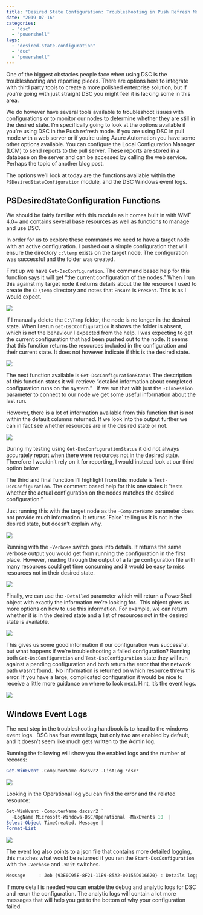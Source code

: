 ```yaml
---
title: "Desired State Configuration: Troubleshooting in Push Refresh Mode"
date: "2019-07-16"
categories:
  - "dsc"
  - "powershell"
tags:
  - "desired-state-configuration"
  - "dsc"
  - "powershell"
---
```


One of the biggest obstacles people face when using DSC is the troubleshooting and reporting pieces. There are options here to integrate with third party tools to create a more polished enterprise solution, but if you’re going with just straight DSC you might feel it is lacking some in this area.

We do however have several tools available to troubleshoot issues with configurations or to monitor our nodes to determine whether they are still in the desired state. I’m specifically going to look at the options available if you’re using DSC in the Push refresh mode. If you are using DSC in pull mode with a web server or if you’re using Azure Automation you have some other options available. You can configure the Local Configuration Manager (LCM) to send reports to the pull server. These reports are stored in a database on the server and can be accessed by calling the web service. Perhaps the topic of another blog post.

The options we’ll look at today are the functions available within the `PSDesiredStateConfiguration` module, and the DSC Windows event logs.

## PSDesiredStateConfiguration Functions

We should be fairly familiar with this module as it comes built in with WMF 4.0+ and contains several base resources as well as functions to manage and use DSC.

In order for us to explore these commands we need to have a target node with an active configuration. I pushed out a simple configuration that will ensure the directory `c:\temp` exists on the target node. The configuration was successful and the folder was created.

First up we have `Get-DscConfiguration`. The command based help for this function says it will get “the
current configuration of the nodes.” When I run this against my target node it returns details about the file resource I used to create the `C:\temp` directory and notes that `Ensure` is `Present`. This is as I would expect.

![](get_present.jpg)

If I manually delete the `C:\Temp` folder, the node is no longer in the desired state. When I rerun `Get-DscConfiguration` it shows the folder is absent, which is not the behaviour I expected from the help. I was expecting to get the current configuration that had been pushed out to the node. It seems that this function returns the resources included in the configuration and their current state. It does not however indicate if this is the desired state.

![](Get_Absent.jpg)

The next function available is `Get-DscConfigurationStatus` The description of this function states it will retrieve “detailed information about completed configuration runs on the system.”   If we run that with just the `-CimSession` parameter to connect to our node we get some useful information about the last run.

However, there is a lot of information available from this function that is not within the default columns returned. If we look into the output further we can in fact see whether resources are in the desired state or not.  

![](Get-DscConfigurationStatus_additionalCOls.jpg)

During my testing using `Get-DscConfigurationStatus` it did not always accurately report when there were resources not in the desired state. Therefore I wouldn’t rely on it for reporting, I would instead look at our third option below.

The third and final function I’ll highlight from this module is `Test-DscConfiguration`. The comment based help for this one states it “tests whether the actual configuration on the nodes matches the desired configuration.”

Just running this with the target node as the `-ComputerName` parameter does not provide much information. It returns \`False\` telling us it is not in the desired state, but doesn’t explain why.

![](Test_basic.jpg)

Running with the `-Verbose` switch goes into details. It returns the same verbose output you would get from running the configuration in the first place. However, reading through the output of a large configuration file with many resources could get time consuming and it would be easy to miss resources not in their desired state. 

![](Test_verbose.jpg)

Finally, we can use the `-Detailed` parameter which will return a PowerShell object with exactly the information we’re looking for.  This object gives us more options on how to use this information. For example, we can return whether it is in the desired state and a list of resources not in the desired state is available.

![](Test_detailed.jpg)

This gives us some good information if our configuration was successful, but what happens if we’re troubleshooting a failed configuration? Running both `Get-DscConfiguration` and `Test-DscConfiguration` state they will run against a pending configuration and both return the error that the network path wasn’t found.  No information is returned on which resource threw this error. If you have a large, complicated configuration it would be nice to receive a little more guidance on where to look next. Hint, it’s the event logs.

![](get_test_failed.jpg)

## Windows Event Logs

The next step in the troubleshooting handbook is to head to the windows event logs.  DSC has four event logs, but only two are enabled by default, and it doesn’t seem like much gets written to the Admin log.

Running the following will show you the enabled logs and the number of records:

```PowerShell
Get-WinEvent -ComputerName dscsvr2 -ListLog *dsc*
```

![](wineventlogs.jpg)

Looking in the Operational log you can find the error and the related resource:

```PowerShell
Get-WinWvent -ComputerName dscsvr2 `
  -LogName Microsoft-Windows-DSC/Operational -MaxEvents 10  |
Select-Object TimeCreated, Message |
Format-List
```

[![](eventlogerror.jpg)](https://jesspomfret.com/wp-content/uploads/2019/07/eventlogerror.jpg)

The event log also points to a json file that contains more detailed logging, this matches what would be returned if you ran the `Start-DscConfiguration` with the `-Verbose` and `-Wait` switches.

```PowerShell
Message     : Job {93E0C95E-8F21-11E9-85A2-00155D016620} : Details logging completed for C:\Windows\system32\configuration\ConfigurationStatus\{93E0C95E-8F21-11E9-85A2-00155D016620}-0.details.json.
```

If more detail is needed you can enable the debug and analytic logs for DSC and rerun the configuration. The analytic logs will contain a lot more messages that will help you get to the bottom of why your configuration failed.
